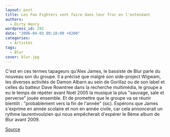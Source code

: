 ```yaml
---
layout: post
title: Les Foo Fighters vont faire dans leur froc en l'entendant
authors:
  - Dirty Henry
wordpress_id: 292
date: "2006-04-03 09:18:00 +0200"
categories:
  - Artistes
tags:
  - Blur
cover: blur.jpg
---
```


C'est en ces termes tapageurs qu'Alex James, le bassiste de Blur parle du
nouveau son du groupe. Il a précisé que malgré son side-project Wigwam, les
diverses activités de Damon Albarn au sein de Gorillaz ou de son label et celles
du batteur Dave Rowntree dans la recherche multimédia, le groupe a eu le temps
de répéter avant Noël 2005 la musique la plus "sauvage, sale et perverse" jouée
ensemble. Et de promettre que le groupe va se réunir bientôt : "probablement
vers la fin de l'année" (sic). Espérons que James s'exprime en année scolaire et
non en année civile, car cela annoncerait un rythme laurentvoulzien qui nous
empêcherait d'espérer le 8ème album de Blur avant 2009.

[Source](https://www.spin.com/2006/03/new-albums-blur-shins-french-kicks/)
